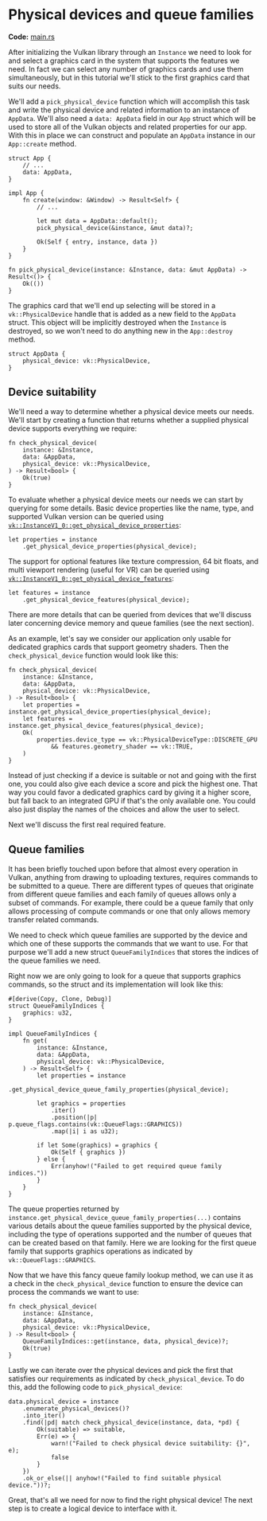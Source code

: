 # Physical devices and queue families

**Code:** [main.rs](https://github.com/KyleMayes/vulkanalia/tree/master/tutorial/src/03_physical_device_selection.rs)

After initializing the Vulkan library through an `Instance` we need to look for and select a graphics card in the system that supports the features we need. In fact we can select any number of graphics cards and use them simultaneously, but in this tutorial we'll stick to the first graphics card that suits our needs.

We'll add a `pick_physical_device` function which will accomplish this task and write the physical device and related information to an instance of `AppData`. We'll also need a `data: AppData` field in our `App` struct which will be used to store all of the Vulkan objects and related properties for our app. With this in place we can construct and populate an `AppData` instance in our `App::create` method.

```rust,noplaypen
struct App {
    // ...
    data: AppData,
}

impl App {
    fn create(window: &Window) -> Result<Self> {
        // ...

        let mut data = AppData::default();
        pick_physical_device(&instance, &mut data)?;

        Ok(Self { entry, instance, data })
    }
}

fn pick_physical_device(instance: &Instance, data: &mut AppData) -> Result<()> {
    Ok(())
}
```

The graphics card that we'll end up selecting will be stored in a `vk::PhysicalDevice` handle that is added as a new field to the `AppData` struct. This object will be implicitly destroyed when the `Instance` is destroyed, so we won't need to do anything new in the `App::destroy` method.

```rust,noplaypen
struct AppData {
    physical_device: vk::PhysicalDevice,
}
```

## Device suitability

We'll need a way to determine whether a physical device meets our needs. We'll start by creating a function that returns whether a supplied physical device supports everything we require:

```rust,noplaypen
fn check_physical_device(
    instance: &Instance,
    data: &AppData,
    physical_device: vk::PhysicalDevice,
) -> Result<bool> {
    Ok(true)
}
```

To evaluate whether a physical device meets our needs we can start by querying for some details. Basic device properties like the name, type, and supported Vulkan version can be queried using [`vk::InstanceV1_0::get_physical_device_properties`](https://docs.rs/vulkanalia/latest/vulkanalia/vk/trait.InstanceV1_0.html#method.get_physical_device_properties):

```rust,noplaypen
let properties = instance
    .get_physical_device_properties(physical_device);
```

The support for optional features like texture compression, 64 bit floats, and multi viewport rendering (useful for VR) can be queried using [`vk::InstanceV1_0::get_physical_device_features`](https://docs.rs/vulkanalia/latest/vulkanalia/vk/trait.InstanceV1_0.html#method.get_physical_device_features):

```rust,noplaypen
let features = instance
    .get_physical_device_features(physical_device);
```

There are more details that can be queried from devices that we'll discuss later concerning device memory and queue families (see the next section).

As an example, let's say we consider our application only usable for dedicated graphics cards that support geometry shaders. Then the `check_physical_device` function would look like this:

```rust,noplaypen
fn check_physical_device(
    instance: &Instance,
    data: &AppData,
    physical_device: vk::PhysicalDevice,
) -> Result<bool> {
    let properties = instance.get_physical_device_properties(physical_device);
    let features = instance.get_physical_device_features(physical_device);
    Ok(
        properties.device_type == vk::PhysicalDeviceType::DISCRETE_GPU
            && features.geometry_shader == vk::TRUE,
    )
}
```

Instead of just checking if a device is suitable or not and going with the first one, you could also give each device a score and pick the highest one. That way you could favor a dedicated graphics card by giving it a higher score, but fall back to an integrated GPU if that's the only available one. You could also just display the names of the choices and allow the user to select.

Next we'll discuss the first real required feature.

## Queue families

It has been briefly touched upon before that almost every operation in Vulkan, anything from drawing to uploading textures, requires commands to be submitted to a queue. There are different types of queues that originate from different queue families and each family of queues allows only a subset of commands. For example, there could be a queue family that only allows processing of compute commands or one that only allows memory transfer related commands.

We need to check which queue families are supported by the device and which one of these supports the commands that we want to use. For that purpose we'll add a new struct `QueueFamilyIndices` that stores the indices of the queue families we need.

Right now we are only going to look for a queue that supports graphics commands, so the struct and its implementation will look like this:

```rust,noplaypen
#[derive(Copy, Clone, Debug)]
struct QueueFamilyIndices {
    graphics: u32,
}

impl QueueFamilyIndices {
    fn get(
        instance: &Instance,
        data: &AppData,
        physical_device: vk::PhysicalDevice,
    ) -> Result<Self> {
        let properties = instance
            .get_physical_device_queue_family_properties(physical_device);

        let graphics = properties
            .iter()
            .position(|p| p.queue_flags.contains(vk::QueueFlags::GRAPHICS))
            .map(|i| i as u32);

        if let Some(graphics) = graphics {
            Ok(Self { graphics })
        } else {
            Err(anyhow!("Failed to get required queue family indices."))
        }
    }
}
```

The queue properties returned by `instance.get_physical_device_queue_family_properties(...)` contains various details about the queue families supported by the physical device, including the type of operations supported and the number of queues that can be created based on that family. Here we are looking for the first queue family that supports graphics operations as indicated by `vk::QueueFlags::GRAPHICS`.

Now that we have this fancy queue family lookup method, we can use it as a check in the `check_physical_device` function to ensure the device can process the commands we want to use:

```rust,noplaypen
fn check_physical_device(
    instance: &Instance,
    data: &AppData,
    physical_device: vk::PhysicalDevice,
) -> Result<bool> {
    QueueFamilyIndices::get(instance, data, physical_device)?;
    Ok(true)
}
```

Lastly we can iterate over the physical devices and pick the first that satisfies our requirements as indicated by `check_physical_device`. To do this, add the following code to `pick_physical_device`:

```rust,noplaypen
data.physical_device = instance
    .enumerate_physical_devices()?
    .into_iter()
    .find(|pd| match check_physical_device(instance, data, *pd) {
        Ok(suitable) => suitable,
        Err(e) => {
            warn!("Failed to check physical device suitability: {}", e);
            false
        }
    })
    .ok_or_else(|| anyhow!("Failed to find suitable physical device."))?;
```

Great, that's all we need for now to find the right physical device! The next step is to create a logical device to interface with it.
